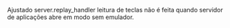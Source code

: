 Ajustado server.replay_handler leitura de teclas não é feita quando servidor de aplicações abre em modo sem emulador.
